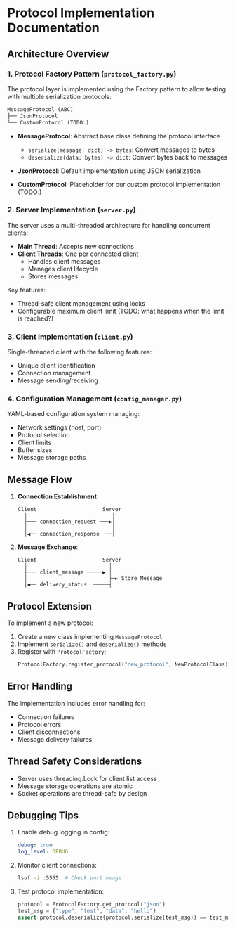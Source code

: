 # Protocol Implementation Documentation

## Architecture Overview

### 1. Protocol Factory Pattern (`protocol_factory.py`)

The protocol layer is implemented using the Factory pattern to allow testing with multiple serialization protocols:

```python
MessageProtocol (ABC)
├── JsonProtocol
└── CustomProtocol (TODO:)
```

- **MessageProtocol**: Abstract base class defining the protocol interface

  - `serialize(message: dict) -> bytes`: Convert messages to bytes
  - `deserialize(data: bytes) -> dict`: Convert bytes back to messages

- **JsonProtocol**: Default implementation using JSON serialization
- **CustomProtocol**: Placeholder for our custom protocol implementation (TODO:)

### 2. Server Implementation (`server.py`)

The server uses a multi-threaded architecture for handling concurrent clients:

- **Main Thread**: Accepts new connections
- **Client Threads**: One per connected client
  - Handles client messages
  - Manages client lifecycle
  - Stores messages

Key features:

- Thread-safe client management using locks
- Configurable maximum client limit (TODO: what happens when the limit is reached?)

### 3. Client Implementation (`client.py`)

Single-threaded client with the following features:

- Unique client identification
- Connection management
- Message sending/receiving

### 4. Configuration Management (`config_manager.py`)

YAML-based configuration system managing:

- Network settings (host, port)
- Protocol selection
- Client limits
- Buffer sizes
- Message storage paths

## Message Flow

1. **Connection Establishment**:

   ```
   Client                     Server
     │                           │
     ├─── connection_request ───▶│
     │                           │
     │◀── connection_response  ──┤
   ```

2. **Message Exchange**:
   ```
   Client                     Server
     │                          │
     ├─── client_message ─────▶ │
     │                          ├─► Store Message
     │◀── delivery_status  ─────┤
   ```

## Protocol Extension

To implement a new protocol:

1. Create a new class implementing `MessageProtocol`
2. Implement `serialize()` and `deserialize()` methods
3. Register with `ProtocolFactory`:
   ```python
   ProtocolFactory.register_protocol("new_protocol", NewProtocolClass)
   ```

## Error Handling

The implementation includes error handling for:

- Connection failures
- Protocol errors
- Client disconnections
- Message delivery failures

## Thread Safety Considerations

- Server uses threading.Lock for client list access
- Message storage operations are atomic
- Socket operations are thread-safe by design

## Debugging Tips

1. Enable debug logging in config:

   ```yaml
   debug: true
   log_level: DEBUG
   ```

2. Monitor client connections:

   ```bash
   lsof -i :5555  # Check port usage
   ```

3. Test protocol implementation:
   ```python
   protocol = ProtocolFactory.get_protocol("json")
   test_msg = {"type": "test", "data": "hello"}
   assert protocol.deserialize(protocol.serialize(test_msg)) == test_msg
   ```
